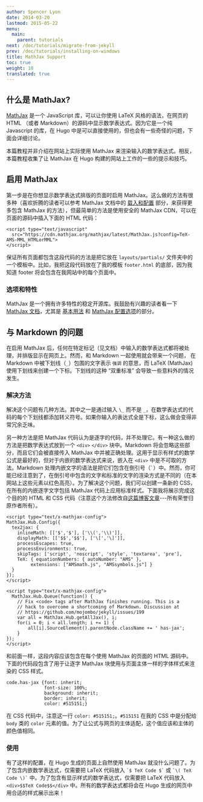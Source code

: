 ```yaml
---
author: Spencer Lyon
date: 2014-03-20
lastmod: 2015-05-22
menu:
  main:
    parent: tutorials
next: /doc/tutorials/migrate-from-jekyll
prev: /doc/tutorials/installing-on-windows
title: MathJax Support
toc: true
weight: 10
translated: true
---
```


## 什么是 MathJax?

[MathJax](http://www.mathjax.org/) 是一个 JavaScript 库，可以让你使用 LaTeX 风格的语法，在网页的 HTML （或者 Markdown）的源码中显示数学表达式。因为它是一个纯 Javascript 的库，在 Hugo 中是可以直接使用的，但也会有一些奇怪的问题，下面会详细讨论。

本篇教程并非介绍在网站上实际使用 MathJax 来渲染输入的数学表达式。相反，本篇教程收集了让 MathJax 在 Hugo 构建的网站上工作的一些的提示和技巧。

## 启用 MathJax

第一步是在你想显示数学表达式排版的页面时启用 MathJax。这么做的方法有很多种（喜欢折腾的读者可以参考 MathJax 文档中的 [载入和配置](http://docs.mathjax.org/en/latest/configuration.html) 部分，来获得更多包含 MathJax 的方法），但最简单的方法是使用安全的 MathJax CDN，可以在页面的源码中插入下面的 HTML 代码：

    <script type="text/javascript"
      src="https://cdn.mathjax.org/mathjax/latest/MathJax.js?config=TeX-AMS-MML_HTMLorMML">
    </script>

保证所有页面都包含这段代码的方法是把它放在 `layouts/partials/` 文件夹中的一个模板中。比如，我把这段代码放在了我的模板 `footer.html` 的底部，因为我知道 footer 将会包含在我网站中的每个页面中。

### 选项和特性

MathJax 是一个拥有许多特性的稳定开源库。我鼓励有兴趣的读者看一下 [MathJax 文档](http://docs.mathjax.org/en/latest/index.html)，尤其是 [基本用法](http://docs.mathjax.org/en/latest/index.html#basic-usage) 和 [MathJax 配置选项](http://docs.mathjax.org/en/latest/index.html#mathjax-configuration-options)的部分。

## 与 Markdown 的问题

在启用 MathJax 后，任何在特定标记（见文档）中输入的数学表达式都将被处理，并排版显示在网页上。然而，和 Markdown 一起使用就会带来一个问题， 在 Markdown 中被下划线（`_`）包围的文字表示 `强调` 的意思，而 LaTeX (MathJax) 使用下划线来创建一个下标。下划线的这种 “双重标准” 会导致一些意料外的情况发生。

### 解决方法

解决这个问题有几种方法。其中之一是通过输入 `\_` 而不是 `_`，在数学表达式的代码的每个下划线都添加转义符号。如果你输入的表达式全是下标，这么做会变得非常冗余乏味。

另一种方法是把 MathJax 代码认为是逐字的代码，并不处理它。有一种这么做的方法是把数学表达式放到一个 `<div>` `</div>` 块中。Markdown 将会忽略这些部分，而且它们会被直接传入 MathJax 中并被正确处理。这用于显示有样式的数学公式是最好的，但对于内嵌的数学表达式来说，嵌入在 `<div>` 中是不可取的方法。Markdown 处理内嵌文字的语法是把它们包含在倒引号（`` ` ``）中。然而，你可能已经注意到了，在倒引号中包含的文字和标准的文字的渲染方式是不同的（在本网站上这些元素以红色高亮）。为了解决这个问题，我们可以创建一条新的 CSS，在所有的内嵌逐字文字包括 MathJax 代码上应用标准样式。下面我将展示完成这个目的的 HTML 和 CSS 代码（注意这个方法修改自[这篇博客文章](http://doswa.com/2011/07/20/mathjax-in-markdown.html)---所有荣誉归原作者所有）。

    <script type="text/x-mathjax-config">
    MathJax.Hub.Config({
      tex2jax: {
        inlineMath: [['$','$'], ['\\(','\\)']],
        displayMath: [['$$','$$'], ['\[','\]']],
        processEscapes: true,
        processEnvironments: true,
        skipTags: ['script', 'noscript', 'style', 'textarea', 'pre'],
        TeX: { equationNumbers: { autoNumber: "AMS" },
             extensions: ["AMSmath.js", "AMSsymbols.js"] }
      }
    });
    </script>

    <script type="text/x-mathjax-config">
      MathJax.Hub.Queue(function() {
        // Fix <code> tags after MathJax finishes running. This is a
        // hack to overcome a shortcoming of Markdown. Discussion at
        // https://github.com/mojombo/jekyll/issues/199
        var all = MathJax.Hub.getAllJax(), i;
        for(i = 0; i < all.length; i += 1) {
            all[i].SourceElement().parentNode.className += ' has-jax';
        }
    });
    </script>

和前面一样，这段内容应该包含在每个使用 MathJax 的页面的 HTML 源码中。下面的代码段包含了用于让逐字 MathJax 块使用与页面主体一样的字体样式来渲染的 CSS 样式。


    code.has-jax {font: inherit;
                  font-size: 100%;
                  background: inherit;
                  border: inherit;
                  color: #515151;}

在 CSS 代码中，注意这一行 `color: #515151;`。`#515151` 在我的 CSS 中是分配给 `body` 类的 `color` 元素的值。为了让公式与网页的主体适配，这个值应该和主体的颜色值相同。

### 使用

有了这样的配置，在 Hugo 生成的页面上自然使用 MathJax 就没什么问题了。为了包含内嵌数学表达式，仅需要把 LaTeX 代码放入 `` `$ TeX Code $` `` 或 `` `\( TeX Code \)` `` 中。为了包含有显示样式的数学表达式，仅需要把 LaTeX 代码放入 `<div>$$TeX Code$$</div>` 中。所有的数学表达式都将会在 Hugo 生成的网页中用合适的样式展示出来！

